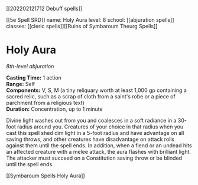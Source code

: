 [[202202121712 Debuff spells]]

[[5e Spell SRD]]
name: Holy Aura
level: 8
school: [[abjuration spells]]
classes: [[cleric spells]][[Ruins of Symbaroum Theurg Spells]]

# Holy Aura 
_8th-level abjuration_ 

**Casting Time:** 1 action    
**Range:** Self    
**Components:** V, S, M (a tiny reliquary worth at least 1,000 gp containing a sacred relic, such as a scrap of cloth from a saint's robe or a piece of parchment from a religious text)    
**Duration:** Concentration, up to 1 minute 

Divine light washes out from you and coalesces in a soft radiance in a 30-foot radius around you. Creatures of your choice in that radius when you cast this spell shed dim light in a 5-foot radius and have advantage on all saving throws, and other creatures have disadvantage on attack rolls against them until the spell ends. In addition, when a fiend or an undead hits an affected creature with a melee attack, the aura flashes with brilliant light. The attacker must succeed on a Constitution saving throw or be blinded until the spell ends. 

[[Symbaroum Spells Holy Aura]]